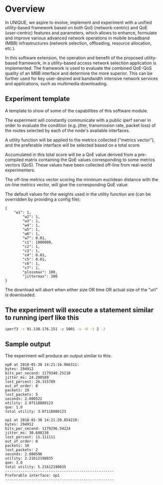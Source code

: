 # Overview

In UNIQUE, we aspire to evolve, implement and experiment with a unified utility-based framework based on both QoS (network-centric) and QoE (user-centric) features and parameters, which allows to enhance, formulate and improve various advanced network operations in mobile broadband (MBB) infrastructures (network selection, offloading, resource allocation, etc.).  

In this software extension, the operation and benefit of the proposed utility-based framework, in a utility-based access network selection application is implemented. The framework is used to evaluate the combined QoE-QoS quality of an MBB interface and determine the more superior. This can be further used for key user-desired and bandwidth intensive network services and applications, such as multimedia downloading.

## Experiment template
A template to show of some of the capabilities of this software module.

The experiment will constantly communicate with a public iperf server in
order to evaluate the condition (e.g. jitter, transmission rate, packet loss)
of the routes selected by each of the node's available interfaces. 

A utility function will be applied to the metrics collected ("metrics vector"), 
and the preferable interface will be selected based on a total score.

Accumulated in this total score will be a QoE value derived from a pre-compiled
matrix containing the QoE values corresponding to some metrics vectors (QoS). 
These values have been collected off-line from real-world experimenters.

The off-line metrics vector scoring the minimum euclidean distance with the on-line
metrics vector, will give the corresponding QoE value.
 
The default values for the weights used in the utility function are 
(can be overridden by providing a config file):
```
{
	"w1": 1,
        "w2": 1,
        "w3": 1,
        "w4": 1,
        "w5": 1,
        "w6": 1,
        "w7": 0.01,
        "c1": 1000000,
        "c2": 1,
        "c3": 1,
        "c4": 0.01,
        "c5": 0.01,
        "c6": 1,
        "c7": 1,
        "plossmax": 100,
        "jittermax": 300
}

```
The download will abort when either size OR time OR actual size of the "url" is
downloaded.

## The experiment will execute a statement similar to running iperf like this
```bash
iperf3 -c 91.138.176.151 -p 5001 -u -R -t 2 -J
```

## Sample output
The experiment will produce an output similar to this:
```
op0 at 2018-01-30 14:21:16.966311:
bytes: 294912
bits_per_second: 1179340.25218
jitter_ms: 24.280589
lost_percent: 26.315789
out_of_order: 0
packets: 19
lost_packets: 5
seconds: 2.000522
utility: 2.07118880123
qoe: 1.0
total utility: 3.07118880123

op1 at 2018-01-30 14:21:20.854210: 
bytes: 294912
bits_per_second: 1179296.54224
jitter_ms: 30.680238
lost_percent: 11.111111
out_of_order: 0
packets: 18
lost_packets: 2
seconds: 2.000596
utility: 2.21612198035
qoe: 3.0
total utility: 5.21612198035
--------------------------------------------------
Preferable interface: op1
--------------------------------------------------

```
